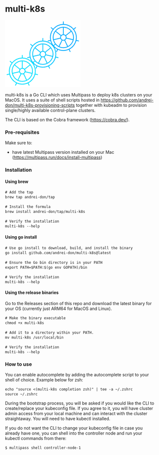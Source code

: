 # multi-k8s

![Alt text](multi-k8s.png)

multi-k8s is a Go CLI which uses Multipass to deploy k8s clusters on your MacOS. It uses a suite of shell scripts hosted in https://github.com/andrei-don/multi-k8s-provisioning-scripts together with kubeadm to provision single/highly available control-plane clusters.

The CLI is based on the Cobra framework (https://cobra.dev/).

### Pre-requisites

Make sure to:
- have latest Multipass version installed on your Mac (https://multipass.run/docs/install-multipass)

### Installation

#### Using brew

```
# Add the tap
brew tap andrei-don/tap

# Install the formula
brew install andrei-don/tap/multi-k8s

# Verify the installation
multi-k8s --help
```

#### Using go install

```
# Use go install to download, build, and install the binary
go install github.com/andrei-don/multi-k8s@latest

# Ensure the Go bin directory is in your PATH
export PATH=$PATH:$(go env GOPATH)/bin

# Verify the installation
multi-k8s --help
```

#### Using the release binaries

Go to the Releases section of this repo and download the latest binary for your OS (currently just ARM64 for MacOS and Linux).

```
# Make the binary executable
chmod +x multi-k8s

# Add it to a directory within your PATH.
mv multi-k8s /usr/local/bin

# Verify the installation
multi-k8s --help
```

### How to use

You can enable autocomplete by adding the autocomplete script to your shell of choice. Example below for zsh:
```
echo "source <(multi-k8s completion zsh)" | tee -a ~/.zshrc
source ~/.zshrc
```

During the bootstrap process, you will be asked if you would like the CLI to create/replace your kubeconfig file. If you agree to it, you will have cluster admin access from your local machine and can interact with the cluster straightaway. You will need to have kubectl installed.

If you do not want the CLI to change your kubeconfig file in case you already have one, you can shell into the controller node and run your kubectl commands from there:

```
$ multipass shell controller-node-1
```

